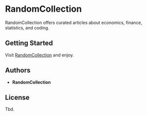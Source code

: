 # RandomCollection

RandomCollection offers curated articles about economics, finance, statistics, and coding.

## Getting Started

Visit [RandomCollection](https://randomcollection.github.io/) and enjoy.

## Authors

- **RandomCollection**

## License

Tbd.
